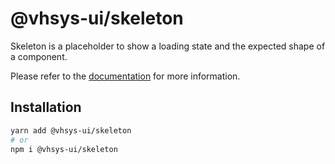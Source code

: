 # @vhsys-ui/skeleton

Skeleton is a placeholder to show a loading state and the expected shape of a component.

Please refer to the [documentation](https://vhsys.com.br/docs/components/skeleton) for more information.

## Installation

```sh
yarn add @vhsys-ui/skeleton
# or
npm i @vhsys-ui/skeleton
```
